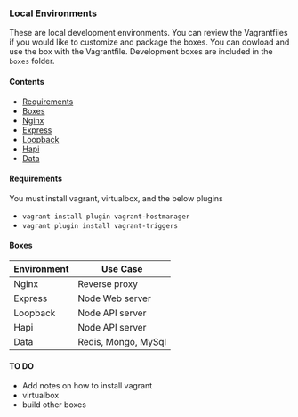 ### Local Environments
These are local development environments.
You can review the Vagrantfiles if you would like to customize and package the boxes.
You can dowload and use the box with the Vagrantfile.  Development boxes are included in the `boxes` folder.

#### Contents
- [Requirements](#requirements)
- [Boxes](#boxes)
- [Nginx](#nginx)
- [Express](#express) 
- [Loopback](#loopback)
- [Hapi](#hapi)
- [Data](#data) 


#### Requirements
You must install vagrant, virtualbox, and the below plugins
- `vagrant install plugin vagrant-hostmanager`
- `vagrant plugin install vagrant-triggers`


#### Boxes
| Environment | Use Case |
|-------------|----------|
| Nginx       | Reverse proxy |
| Express     | Node Web server |
| Loopback    | Node API server |
| Hapi        | Node API server |
| Data        | Redis, Mongo, MySql |



#### TO DO
- Add notes on how to install vagrant
- virtualbox
- build other boxes





